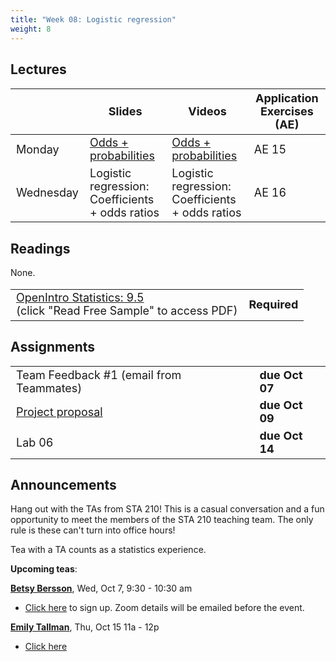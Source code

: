 ```yaml
---
title: "Week 08: Logistic regression"
weight: 8
---
```


<style>
table {
font-size: 18px;
}

</style>

## Lectures

|           | Slides                   | Videos | Application Exercises (AE) |
|-----------|--------------------------|--------|--------|
| Monday    | [Odds + probabilities](https://sta210-fa20.netlify.app/slides/15-logistic-odds.html)| [Odds + probabilities](https://warpwire.duke.edu/w/WZQEAA/)  | AE 15|
| Wednesday | Logistic regression: Coefficients + odds ratios| Logistic regression: Coefficients + odds ratios | AE 16|

## Readings

None.

|            |   |
|------------|---|
| [OpenIntro Statistics: 9.5 ](https://leanpub.com/openintro-statistics) <br> (click "Read Free Sample" to access PDF) | **Required**   |



## Assignments

|                        |   |
|------------------------|---|
| Team Feedback #1 (email from Teammates) | **due Oct 07** |
| [Project proposal](https://sta210-fa20.netlify.app/project/#project-proposal) | **due Oct 09** |
| Lab 06 | **due Oct 14**


## Announcements

Hang out with the TAs from STA 210! This is a casual conversation and a fun opportunity to meet the members of the STA 210 teaching team. The only rule is these can't turn into office hours! 

Tea with a TA counts as a statistics experience.

**Upcoming teas**: 

[**Betsy Bersson**](https://www.linkedin.com/in/betsy-bersson-37171570/), Wed, Oct 7, 9:30 - 10:30 am
  - [Click here](https://forms.gle/naEn88fnJDEZhdVL7) to sign up. Zoom details will be emailed before the event.

[**Emily Tallman**](http://linkedin.com/in/emily-tallman), Thu, Oct 15 11a - 12p
  - [Click here](https://forms.gle/fZANces6Qw1gpwcc6)

